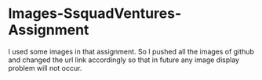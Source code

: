 # Images-SsquadVentures-Assignment
I used some images in that assignment. So I pushed all the images of github and changed the url link accordingly so that in future any image display problem will not occur.

